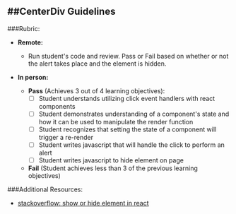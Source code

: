 ##CenterDiv Guidelines
-----------------------

###Rubric:

  - **Remote:**

    - Run student's code and review. Pass or Fail based on whether or not the alert takes place and the element is hidden.

  - **In person:**

    - **Pass** (Achieves 3 out of 4 learning objectives):
        - [ ] Student understands utilizing click event handlers with react components
        - [ ] Student demonstrates understanding of a component's state and how it can be used to manipulate the render function
        - [ ] Student recognizes that setting the state of a component will trigger a re-render
        - [ ] Student writes javascript that will handle the click to perform an alert
        - [ ] Student writes javascript to hide element on page
    
    - **Fail** (Student achieves less than 3 of the previous learning objectives)

###Additional Resources:

  - [stackoverflow: show or hide element in react](http://stackoverflow.com/questions/24502898/show-or-hide-element-in-react-js)


